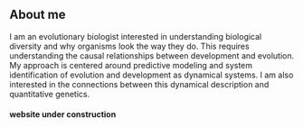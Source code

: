 ## About me
I am an evolutionary biologist interested in understanding biological diversity and why organisms look the way they do. This requires understanding the causal relationships between development and evolution. My approach is centered around predictive modeling and system identification of evolution and development as dynamical systems. I am also interested in the connections between this dynamical description and quantitative genetics. 

#### website under construction
